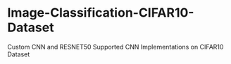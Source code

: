 # Image-Classification-CIFAR10-Dataset
Custom CNN and RESNET50 Supported CNN Implementations on CIFAR10 Dataset
